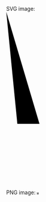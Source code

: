 SVG image: ![](data:image/svg+xml;utf8,<svg%20width="1700"%20height="1536"%20xmlns="http://www.w3.org/2000/svg">%20<path%20d="m0,0%20l100,1000%20l200,0%20z"/>%20</svg>)

PNG image: ![](data:image/png;base64,iVBORw0KGgoAAAANSUhEUgAAAAUAAAAFCAYAAACNbyblAAAAR0lEQVQIW4XLMQoAIQwF0flpBEHwtOlUsPW6gZTushfYqd8IuHtvxhhI4pyD1lq3905EYGa01tB9m3N+IjNxd/S711oppfAAOjQiFPMurHkAAAAASUVORK5CYII=)